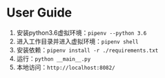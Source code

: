 # User Guide

1. 安装python3.6虚拟环境：`pipenv --python 3.6`
2. 进入工作目录并进入虚拟环境：`pipenv shell`
3. 安装依赖：`pipenv install -r ./requirements.txt`
4. 运行：`python __main__.py`
5. 本地访问：`http://localhost:8082/`
